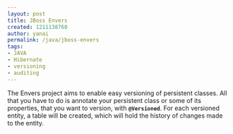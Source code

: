 ```yaml
---
layout: post
title: JBoss Envers
created: 1211138760
author: yanai
permalink: /java/jboss-envers
tags:
- JAVA
- Hibernate
- versioning
- auditing
---
```

<p><span class="thmr_call" id="thmr_42"><span class="thmr_call" id="thmr_6">The Envers project aims to enable easy versioning of persistent classes. All that you have to do is annotate your persistent class or some of its properties, that you want to version, with <b><code>@Versioned</code></b>.  For each versioned entity, a table will be created, which will hold the history of changes made to the entity.</span></span></p>
